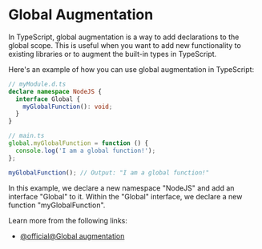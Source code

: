 # Global Augmentation

In TypeScript, global augmentation is a way to add declarations to the global scope. This is useful when you want to add new functionality to existing libraries or to augment the built-in types in TypeScript.

Here's an example of how you can use global augmentation in TypeScript:

```typescript
// myModule.d.ts
declare namespace NodeJS {
  interface Global {
    myGlobalFunction(): void;
  }
}

// main.ts
global.myGlobalFunction = function () {
  console.log('I am a global function!');
};

myGlobalFunction(); // Output: "I am a global function!"
```

In this example, we declare a new namespace "NodeJS" and add an interface "Global" to it. Within the "Global" interface, we declare a new function "myGlobalFunction".

Learn more from the following links:

- [@official@Global augmentation](https://www.typescriptlang.org/docs/handbook/declaration-merging.html#global-augmentation)
